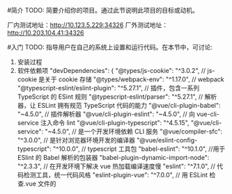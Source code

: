 #简介
TODO: 简要介绍你的项目。通过此节说明此项目的目标或动机。

厂内测试地址：http://10.123.5.229:34326
厂外测试地址：http://10.203.104.41:34326

#入门
TODO: 指导用户在自己的系统上设置和运行代码。在本节中，可讨论:

1. 安装过程
2. 软件依赖项
   "devDependencies": {
   "@types/js-cookie": "^3.0.2", // js-cookie 是关于 cookie 存储
   "@types/webpack-env": "^1.17.0", // webpack
   "@typescript-eslint/eslint-plugin": "^5.27.1", // 插件，包含一系列 TypeScript 的 ESint 规则
   "@typescript-eslint/parser": "^5.27.1", // 解析器，让 ESLint 拥有规范 TypeScript 代码的能力
   "@vue/cli-plugin-babel": "~4.5.0", // 插件解析器
   "@vue/cli-plugin-eslint": "~4.5.0", // 向 vue-cli-service 注入命令 lint
   "@vue/cli-plugin-typescript": "^4.5.15",
   "@vue/cli-service": "~4.5.0", // 是一个开发环境依赖 CLI 服务
   "@vue/compiler-sfc": "^3.0.0", // 是针对浏览器环境开发的编译器
   "@vue/eslint-config-typescript": "^10.0.0", // typescript 工具包
   "babel-eslint": "^10.1.0", //用于 ESlint 的 Babel 解析的包装器
   "babel-plugin-dynamic-import-node": "^2.3.3", // 在开发环境下解决 vue 热加载编译速度慢
   "eslint": "^7.1.0", // 代码检测工具，统一代码风格
   "eslint-plugin-vue": "^7.0.0", // 用 ESLint 检查.vue 文件的<template>和<script>
   "http-proxy-middleware": "^2.0.3", // 配置代理服务器
   "sass": "^1.52.1", // css 预处理器
   "sass-loader": "10.2.1", // scss 编译器，打包 scss 文件
   "source-map-loader": "^3.0.1", // 允许 webpack 保持跨库的 source maps 数据连续性
   "style-resources-loader": "^1.5.0", // 样式资源加载器
   "svg-sprite-loader": "^6.0.11", // 引入 svg 格式的图片
   "vue-cli-plugin-style-resources-loader": "^0.1.5"
   },
3. 发布
   发布要发布两份（一份正式（production 环境下）一份测试（development 环境下））
   hbuild 打包 apk 也要打包两份（正式地址测试地址不一样，需要 hbuild 地址对应修改）
4. API 参考

#生成与测试
TODO: 说明并展示如何生成代码和运行测试。
运行开发模式命令：npm run serve:dev
运行生产模式命令：npm run serve
打包开发模式命令: npm run build:dev
打包生产模式命令: npm run build
注意调试要用开发模式命令运行（否则调试不了 debugger） #参与
TODO: 说明其他用户和开发人员可如何帮助改善代码。

如需深入了解如何创建优秀的自述文件，请参阅以下[指南](https://docs.microsoft.com/en-us/azure/devops/repos/git/create-a-readme?view=azure-devops)。还可从以下自述文件中寻求灵感:

- [ASP.NET Core](https://github.com/aspnet/Home)
- [Visual Studio Code](https://github.com/Microsoft/vscode)
- [Chakra Core](https://github.com/Microsoft/ChakraCore)
